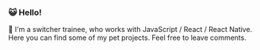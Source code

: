 ### 😺 Hello!

:seedling: I'm a switcher trainee, who works with JavaScript / React / React Native. Here you can find some of my pet projects. Feel free to leave comments.
